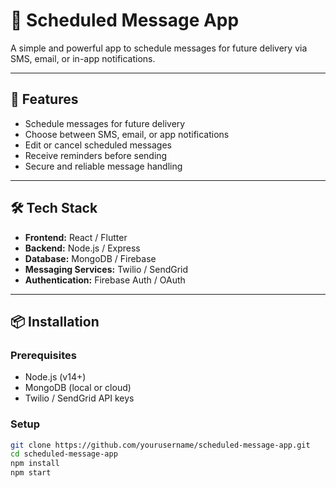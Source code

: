 # 📅 Scheduled Message App

A simple and powerful app to schedule messages for future delivery via SMS, email, or in-app notifications.

---

## 🧩 Features

- Schedule messages for future delivery
- Choose between SMS, email, or app notifications
- Edit or cancel scheduled messages
- Receive reminders before sending
- Secure and reliable message handling

---

## 🛠️ Tech Stack

- **Frontend:** React / Flutter  
- **Backend:** Node.js / Express  
- **Database:** MongoDB / Firebase  
- **Messaging Services:** Twilio / SendGrid  
- **Authentication:** Firebase Auth / OAuth

---

## 📦 Installation

### Prerequisites

- Node.js (v14+)
- MongoDB (local or cloud)
- Twilio / SendGrid API keys

### Setup

```bash
git clone https://github.com/yourusername/scheduled-message-app.git
cd scheduled-message-app
npm install
npm start
